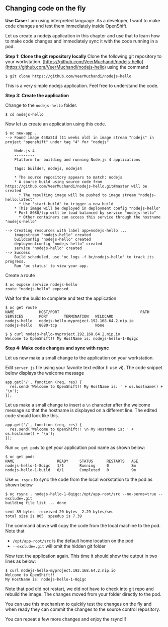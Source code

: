 ## Changing code on the fly

**Use Case:** I am using interpreted language. As a developer, I want to make code changes and test them immediately inside OpenShift.

Let us create a nodejs application in this chapter and use that to learn how to make code changes and immediately sync it with the code running in a pod.

**Step 1: Clone the git repository locally**
Clone the following git repository to your workstation.
[https://github.com/VeerMuchandi/nodejs-hello](https://github.com/VeerMuchandi/nodejs-hello) using the command

```
$ git clone https://github.com/VeerMuchandi/nodejs-hello
```

This is a very simple nodejs application. Feel free to understand the code.

**Step 3: Create the application**

Change to the `nodejs-hello` folder.

```
$ cd nodejs-hello
```

Now let us create an application using this code.  	

```
$ oc new-app .
--> Found image 448a51d (11 weeks old) in image stream "nodejs" in project "openshift" under tag "4" for "nodejs"

    Node.js 4
    ---------
    Platform for building and running Node.js 4 applications

    Tags: builder, nodejs, nodejs4

    * The source repository appears to match: nodejs
    * A source build using source code from https://github.com/VeerMuchandi/nodejs-hello.git#master will be created
      * The resulting image will be pushed to image stream "nodejs-hello:latest"
      * Use 'start-build' to trigger a new build
    * This image will be deployed in deployment config "nodejs-hello"
    * Port 8080/tcp will be load balanced by service "nodejs-hello"
      * Other containers can access this service through the hostname "nodejs-hello"

--> Creating resources with label app=nodejs-hello ...
    imagestream "nodejs-hello" created
    buildconfig "nodejs-hello" created
    deploymentconfig "nodejs-hello" created
    service "nodejs-hello" created
--> Success
    Build scheduled, use 'oc logs -f bc/nodejs-hello' to track its progress.
    Run 'oc status' to view your app.
```

Create a route

```
$ oc expose service nodejs-hello
route "nodejs-hello" exposed
```
Wait for the build to complete and test the application

```
$ oc get route
NAME           HOST/PORT                                    PATH      SERVICES       PORT       TERMINATION   WILDCARD
nodejs-hello   nodejs-hello-myproject.192.168.64.2.nip.io             nodejs-hello   8080-tcp                 None
```

```
$ $ curl nodejs-hello-myproject.192.168.64.2.nip.io
Welcome to OpenShift!! My HostName is: nodejs-hello-1-8qigc
```

**Step 4: Make code changes and sync with rsync**

Let us now make a small change to the application on your workstation.

Edit `server.js` file using your favorite text editor (I use vi). The code snippet below displays the welcome message

```
app.get('/', function (req, res) {
  res.send('Welcome to OpenShift!! My HostName is: ' + os.hostname() + '\n');
});
```

Let us make a small change to insert a `\n` character after the welcome message so that the hostname is displayed on a different line. The edited code should look like this.

```
app.get('/', function (req, res) {
  res.send('Welcome to OpenShift!! \n My HostName is: ' + os.hostname() + '\n');
});
```

Run `oc get pods` to get your application pod name as shown below:
```
$ oc get pods
NAME                   READY     STATUS      RESTARTS   AGE
nodejs-hello-1-8qigc   1/1       Running     0          8m
nodejs-hello-1-build   0/1       Completed   0          9m
```

Use `oc rsync` to sync the code from the local workstation to the pod as shown below

```
$ oc rsync . nodejs-hello-1-8qigc:/opt/app-root/src --no-perms=true --exclude=.git
building file list ... done

sent 89 bytes  received 20 bytes  2.29 bytes/sec
total size is 805  speedup is 7.39
```

The command above will copy the code from the local machine to the pod. Note that    
* `/opt/app-root/src` is the default home location on the pod    
* `--exclude=.git` will omit the hidden git folder   


Now test the application again. This time it should show the output in two lines as below:

```
$ curl nodejs-hello-myproject.192.168.64.2.nip.io
Welcome to OpenShift!!
My HostName is: nodejs-hello-1-8qigc
```

Note that pod did not restart, we did not have to check into git repo and rebuild the image. The changes moved from your folder directly to the pod.

You can use this mechanism to quickly test the changes on the fly and when ready they can commit the changes to the source control repository.

You can repeat a few more changes and enjoy the rsync!!!
